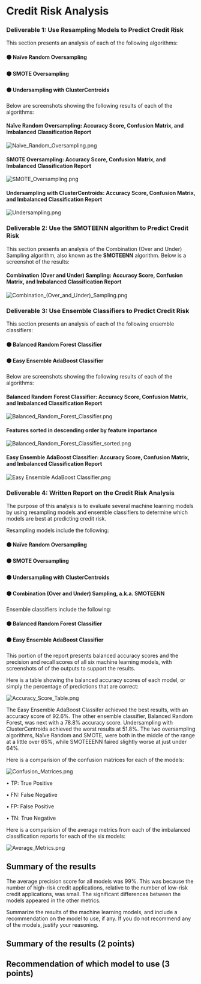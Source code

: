 # Credit Risk Analysis

### Deliverable 1: Use Resampling Models to Predict Credit Risk  
This section presents an analysis of each of the following algorithms:
#### ⚫ Naïve Random Oversampling
#### ⚫ SMOTE Oversampling
#### ⚫ Undersampling with ClusterCentroids
Below are screenshots showing the following results of each of the algorithms:
#### Naïve Random Oversampling: Accuracy Score, Confusion Matrix, and Imbalanced Classification Report
![Naive_Random_Oversampling.png](Resources/Naive_Random_Oversampling_2.png)
#### SMOTE Oversampling: Accuracy Score, Confusion Matrix, and Imbalanced Classification Report
![SMOTE_Oversampling.png](Resources/SMOTE_Oversampling_2.png)
#### Undersampling with ClusterCentroids: Accuracy Score, Confusion Matrix, and Imbalanced Classification Report
![Undersampling.png](Resources/Undersampling_2.png)
### Deliverable 2: Use the SMOTEENN algorithm to Predict Credit Risk
This section presents an analysis of the Combination (Over and Under) Sampling algorithm, also known as the <b>SMOTEENN</b> algorithm. Below is a screenshot of the results:
#### Combination (Over and Under) Sampling: Accuracy Score, Confusion Matrix, and Imbalanced Classification Report
![Combination_(Over_and_Under)_Sampling.png](Resources/Combination_(Over_and_Under)_Sampling_2.png)
### Deliverable 3: Use Ensemble Classifiers to Predict Credit Risk
This section presents an analysis of each of the following ensemble classifiers:
#### ⚫ Balanced Random Forest Classifier
#### ⚫ Easy Ensemble AdaBoost Classifier
Below are screenshots showing the following results of each of the algorithms:
#### Balanced Random Forest Classifier: Accuracy Score, Confusion Matrix, and Imbalanced Classification Report
![Balanced_Random_Forest_Classifier.png](Resources/Balanced_Random_Forest_Classifier_2.png)
#### Features sorted in descending order by feature importance
![Balanced_Random_Forest_Classifier_sorted.png](Resources/Balanced_Random_Forest_Classifier_sorted_2.png)
#### Easy Ensemble AdaBoost Classifier: Accuracy Score, Confusion Matrix, and Imbalanced Classification Report
![Easy Ensemble AdaBoost Classifier.png](Resources/Easy_Ensemble_AdaBoost_Classifier.png)
### Deliverable 4: Written Report on the Credit Risk Analysis

The purpose of this analysis is to evaluate several machine learning models by using resampling models and ensemble classifiers to determine which models are best at predicting credit risk.

Resampling models include the following:

#### ⚫ Naïve Random Oversampling
#### ⚫ SMOTE Oversampling
#### ⚫ Undersampling with ClusterCentroids
#### ⚫ Combination (Over and Under) Sampling, a.k.a. SMOTEENN

Ensemble classifiers include the following:

#### ⚫ Balanced Random Forest Classifier
#### ⚫ Easy Ensemble AdaBoost Classifier

This portion of the report presents balanced accuracy scores and the precision and recall scores of all six machine learning models, with screenshots of of the outputs to support the results.

Here is a table showing the balanced accuracy scores of each model, or simply the percentage of predictions that are correct:

![Accuracy_Score_Table.png](Resources/Accuracy_Score_Table.png)

The Easy Ensemble AdaBoost Classifer achieved the best results, with an accuracy score of 92.6%. The other ensemble classifier, Balanced Random Forest, was next with a 78.8% accuracy score. Undersampling with ClusterCentroids achieved the worst results at 51.8%. The two oversampling algorithms, Naïve Random and SMOTE, were both in the middle of the range at a little over 65%, while SMOTEEENN faired slightly worse at just under 64%.

Here is a comparision of the confusion matrices for each of the models:

![Confusion_Matrices.png](Resources/Confusion_Matrices.png)

• TP: True Positive

• FN: False Negative

• FP: False Positive

• TN: True Negative

Here is a comparision of the average metrics from each of the imbalanced classification reports for each of the six models:

![Average_Metrics.png](Resources/Average_Metrics.png)

## Summary of the results

The average precision score for all models was 99%. This was because the number of high-risk credit applications, relative to the number of low-risk credit applications, was small. The significant differences between the models appeared in the other metrics.  

Summarize the results of the machine learning models, and include a recommendation on the model to use, if any. If you do not recommend any of the models, justify your reasoning.

## Summary of the results (2 points)
## Recommendation of which model to use (3 points)
